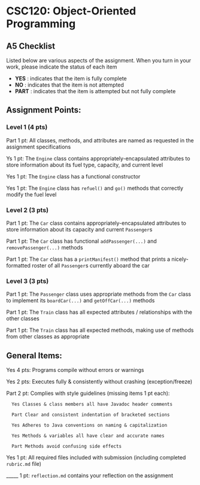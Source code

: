 # CSC120: Object-Oriented Programming
## A5 Checklist

Listed below are various aspects of the assignment.  When you turn in your work, please indicate the status of each item

- **YES** : indicates that the item is fully complete
- **NO** : indicates that the item is not attempted
- **PART** : indicates that the item is attempted but not fully complete


## Assignment Points:

### Level 1 (4 pts)

Part 1 pt: All classes, methods, and attributes are named as requested in the assignment specifications

Ys 1 pt: The `Engine` class contains appropriately-encapsulated attributes to store information about its fuel type, capacity, and current level

Yes 1 pt: The `Engine` class has a functional constructor

Yes 1 pt: The `Engine` class has `refuel()` and `go()` methods that correctly modify the fuel level

### Level 2 (3 pts)

Part 1 pt: The `Car` class contains appropriately-encapsulated attributes to store information about its capacity and current `Passenger`s

Part 1 pt: The `Car` class has functional `addPassenger(...)` and `removePassenger(...)` methods

Part 1 pt: The `Car` class has a `printManifest()` method that prints a nicely-formatted roster of all `Passenger`s currently aboard the car

### Level 3 (3 pts)

Part 1 pt: The `Passenger` class uses appropriate methods from the `Car` class to implement its `boardCar(...)` and `getOffCar(...)` methods

Part 1 pt: The `Train` class has all expected attributes / relationships with the other classes

Part 1 pt: The `Train` class has all expected methods, making use of methods from other classes as appropriate



## General Items:

Yes 4 pts: Programs compile without errors or warnings

Yes 2 pts: Executes fully & consistently without crashing (exception/freeze)

Part 2 pt: Complies with style guidelines (missing items 1 pt each):

      Yes Classes & class members all have Javadoc header comments

      Part Clear and consistent indentation of bracketed sections

      Yes Adheres to Java conventions on naming & capitalization

      Yes Methods & variables all have clear and accurate names

      Part Methods avoid confusing side effects

Yes 1 pt: All required files included with submission (including completed `rubric.md` file)

_____ 1 pt: `reflection.md` contains your reflection on the assignment
